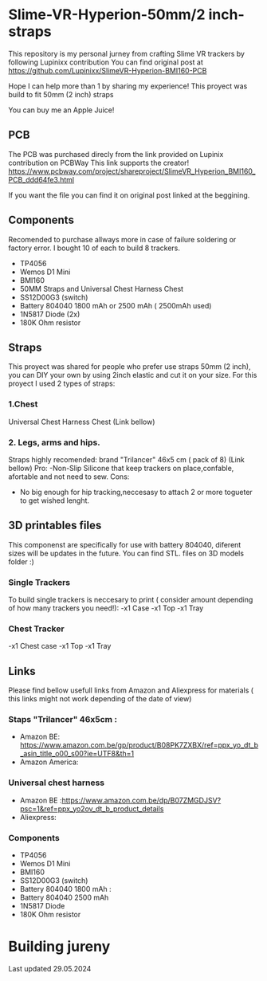
# Slime-VR-Hyperion-50mm/2 inch-straps
This repository is my personal jurney from crafting Slime VR trackers by following Lupinixx contribution
You can find original post at https://github.com/Lupinixx/SlimeVR-Hyperion-BMI160-PCB

Hope I can help more than 1 by sharing my experience!
This proyect was build to fit 50mm (2 inch) straps

You can buy me an Apple Juice! 
<script type='text/javascript' src='https://storage.ko-fi.com/cdn/widget/Widget_2.js'></script><script type='text/javascript'>kofiwidget2.init('Support Me on Ko-fi', '#e028d4', 'Z8Z5YSDRQ');kofiwidget2.draw();</script> 

## PCB
The PCB was purchased direcly from the link provided on Lupinix contribution on PCBWay
This link supports the creator! 
https://www.pcbway.com/project/shareproject/SlimeVR_Hyperion_BMI160_PCB_ddd64fe3.html

If you want the file you can find it on original post linked at the beggining.

## Components 
Recomended to purchase allways more in case of failure soldering or factory error.
I bought 10 of each to build 8 trackers.

- TP4056
- Wemos D1 Mini
- BMI160
- 50MM Straps and Universal Chest Harness Chest
- SS12D00G3 (switch)
- Battery 804040 1800 mAh or 2500 mAh ( 2500mAh used)
- 1N5817 Diode (2x)
- 180K Ohm resistor
  
## Straps
This proyect was shared for people who prefer use straps 50mm (2 inch), you can DIY your own by using 2inch elastic and cut it on your size.
For this proyect I used 2 types of straps:

### 1.Chest
Universal Chest Harness Chest
(Link bellow)

### 2. Legs, arms and hips.
Straps highly recomended: brand "Trilancer" 46x5 cm ( pack of 8)
(Link bellow)
Pro: 
-Non-Slip Silicone that keep trackers on place,confable, afortable and not need to sew.
Cons:
- No big enough for hip tracking,neccesasy to attach 2 or more togueter to get wished lenght.
  
## 3D printables files
This componenst are specifically for use with battery 804040, diferent sizes will be updates in the future.
You can find STL. files on 3D models folder :)

### Single Trackers
To build single trackers is neccesary to print ( consider amount depending of how many trackers you need!):
-x1 Case 
-x1 Top
-x1 Tray

### Chest Tracker
-x1 Chest case
-x1 Top
-x1 Tray

## Links 
Please find bellow usefull links from Amazon and Aliexpress for materials ( this links might not work depending of the date of view)

### Staps "Trilancer" 46x5cm :
- Amazon BE: https://www.amazon.com.be/gp/product/B08PK7ZXBX/ref=ppx_yo_dt_b_asin_title_o00_s00?ie=UTF8&th=1
- Amazon America:

### Universal chest harness
- Amazon BE :https://www.amazon.com.be/dp/B07ZMGDJSV?psc=1&ref=ppx_yo2ov_dt_b_product_details
- Aliexpress:

### Components 
- TP4056
- Wemos D1 Mini
- BMI160
- SS12D00G3 (switch)
- Battery 804040 1800 mAh :
- Battery 804040 2500 mAh
- 1N5817 Diode 
- 180K Ohm resistor
  
# Building jureny
Last updated 29.05.2024
